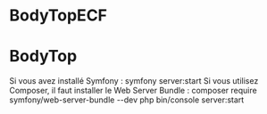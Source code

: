 # BodyTopECF
# BodyTop

Si vous avez installé Symfony :
symfony server:start
Si vous utilisez Composer, il faut installer le Web Server Bundle :
composer require symfony/web-server-bundle --dev
php bin/console server:start